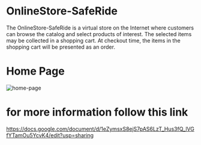 # OnlineStore-SafeRide
The OnlineStore-SafeRide is a virtual store on the Internet where customers can browse the catalog and select products of interest. 
The selected items may be collected in a shopping cart.
At checkout time, the items in the shopping cart will be presented as an order.

#                                     Home Page
![home-page](https://user-images.githubusercontent.com/47089696/116525245-fdda1280-a8e0-11eb-89aa-290c8869d53a.png)


# for more information follow this link
https://docs.google.com/document/d/1eZymsxS8ejS7pAS6LzT_Hus3fQ_lVGfYTamOu5YcvK4/edit?usp=sharing
